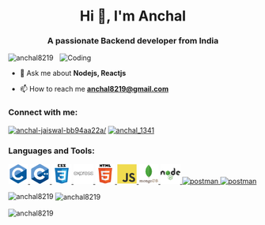 


<h1 align="center">Hi 👋, I'm Anchal</h1>
<h3 align="center">A passionate Backend developer from India</h3>
<img align="right" alt="Coding" width="400" src="https://cdn.dribbble.com/users/1162077/screenshots/3917576/support.gif">

<p align="left"> <img src="https://komarev.com/ghpvc/?username=anchal8219&label=Profile%20views&color=0e75b6&style=flat" alt="anchal8219" /> </p>

- 💬 Ask me about **Nodejs, Reactjs**

- 📫 How to reach me **anchal8219@gmail.com**

<h3 align="left">Connect with me:</h3>
<p align="left">
<a href="https://linkedin.com/in/anchal-jaiswal-bb94aa22a/" target="blank"><img align="center" src="https://raw.githubusercontent.com/rahuldkjain/github-profile-readme-generator/master/src/images/icons/Social/linked-in-alt.svg" alt="anchal-jaiswal-bb94aa22a/" height="30" width="40" /></a>
<a href="https://www.leetcode.com/anchal_1341" target="blank"><img align="center" src="https://raw.githubusercontent.com/rahuldkjain/github-profile-readme-generator/master/src/images/icons/Social/leet-code.svg" alt="anchal_1341" height="30" width="40" /></a>
</p>

<h3 align="left">Languages and Tools:</h3>
<p align="left"> <a href="https://www.cprogramming.com/" target="_blank" rel="noreferrer"> <img src="https://raw.githubusercontent.com/devicons/devicon/master/icons/c/c-original.svg" alt="c" width="40" height="40"/> </a> <a href="https://www.w3schools.com/cpp/" target="_blank" rel="noreferrer"> <img src="https://raw.githubusercontent.com/devicons/devicon/master/icons/cplusplus/cplusplus-original.svg" alt="cplusplus" width="40" height="40"/> </a> <a href="https://www.w3schools.com/css/" target="_blank" rel="noreferrer"> <img src="https://raw.githubusercontent.com/devicons/devicon/master/icons/css3/css3-original-wordmark.svg" alt="css3" width="40" height="40"/> </a> <a href="https://expressjs.com" target="_blank" rel="noreferrer"> <img src="https://raw.githubusercontent.com/devicons/devicon/master/icons/express/express-original-wordmark.svg" alt="express" width="40" height="40"/> </a> <a href="https://www.w3.org/html/" target="_blank" rel="noreferrer"> <img src="https://raw.githubusercontent.com/devicons/devicon/master/icons/html5/html5-original-wordmark.svg" alt="html5" width="40" height="40"/> </a> <a href="https://developer.mozilla.org/en-US/docs/Web/JavaScript" target="_blank" rel="noreferrer"> <img src="https://raw.githubusercontent.com/devicons/devicon/master/icons/javascript/javascript-original.svg" alt="javascript" width="40" height="40"/> </a> <a href="https://www.mongodb.com/" target="_blank" rel="noreferrer"> <img src="https://raw.githubusercontent.com/devicons/devicon/master/icons/mongodb/mongodb-original-wordmark.svg" alt="mongodb" width="40" height="40"/> </a> <a href="https://nodejs.org" target="_blank" rel="noreferrer"> <img src="https://raw.githubusercontent.com/devicons/devicon/master/icons/nodejs/nodejs-original-wordmark.svg" alt="nodejs" width="40" height="40"/> </a> <a href="https://postman.com" target="_blank" rel="noreferrer"> <img src="https://www.vectorlogo.zone/logos/getpostman/getpostman-icon.svg" alt="postman" width="40" height="40"/> </a>  <a href="https://react.dev/" target="_blank" rel="noreferrer"> <img src="https://github.com/anchal8219/anchal8219/assets/91964348/68e7c50b-93e0-4571-a443-ef66cd247792" alt="postman" width="40" height="40"/> </a> </p>

<p><img align="left" src="https://github-readme-stats.vercel.app/api/top-langs?username=anchal8219&show_icons=true&locale=en&layout=compact" alt="anchal8219" /></p>

<p>&nbsp;<img align="center" src="https://github-readme-stats.vercel.app/api?username=anchal8219&show_icons=true&locale=en" alt="anchal8219" /></p>

<p><img align="center" src="https://github-readme-streak-stats.herokuapp.com/?user=anchal8219&" alt="anchal8219" /></p>
